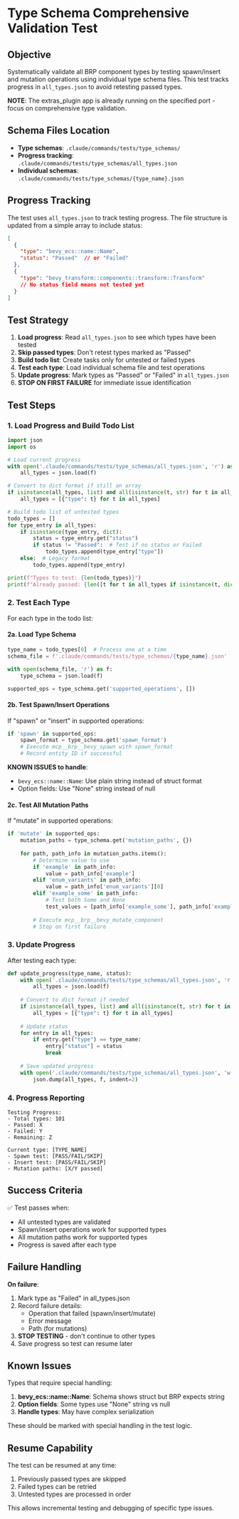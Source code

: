 # Type Schema Comprehensive Validation Test

## Objective
Systematically validate all BRP component types by testing spawn/insert and mutation operations using individual type schema files. This test tracks progress in `all_types.json` to avoid retesting passed types.

**NOTE**: The extras_plugin app is already running on the specified port - focus on comprehensive type validation.

## Schema Files Location
- **Type schemas**: `.claude/commands/tests/type_schemas/`
- **Progress tracking**: `.claude/commands/tests/type_schemas/all_types.json`
- **Individual schemas**: `.claude/commands/tests/type_schemas/{type_name}.json`

## Progress Tracking

The test uses `all_types.json` to track testing progress. The file structure is updated from a simple array to include status:

```json
[
  {
    "type": "bevy_ecs::name::Name",
    "status": "Passed"  // or "Failed"
  },
  {
    "type": "bevy_transform::components::transform::Transform"
    // No status field means not tested yet
  }
]
```

## Test Strategy

1. **Load progress**: Read `all_types.json` to see which types have been tested
2. **Skip passed types**: Don't retest types marked as "Passed"
3. **Build todo list**: Create tasks only for untested or failed types
4. **Test each type**: Load individual schema file and test operations
5. **Update progress**: Mark types as "Passed" or "Failed" in `all_types.json`
6. **STOP ON FIRST FAILURE** for immediate issue identification

## Test Steps

### 1. Load Progress and Build Todo List

```python
import json
import os

# Load current progress
with open('.claude/commands/tests/type_schemas/all_types.json', 'r') as f:
    all_types = json.load(f)

# Convert to dict format if still an array
if isinstance(all_types, list) and all(isinstance(t, str) for t in all_types):
    all_types = [{"type": t} for t in all_types]

# Build todo list of untested types
todo_types = []
for type_entry in all_types:
    if isinstance(type_entry, dict):
        status = type_entry.get("status")
        if status != "Passed":  # Test if no status or Failed
            todo_types.append(type_entry["type"])
    else:  # Legacy format
        todo_types.append(type_entry)

print(f"Types to test: {len(todo_types)}")
print(f"Already passed: {len([t for t in all_types if isinstance(t, dict) and t.get('status') == 'Passed'])}")
```

### 2. Test Each Type

For each type in the todo list:

#### 2a. Load Type Schema
```python
type_name = todo_types[0]  # Process one at a time
schema_file = f'.claude/commands/tests/type_schemas/{type_name}.json'

with open(schema_file, 'r') as f:
    type_schema = json.load(f)

supported_ops = type_schema.get('supported_operations', [])
```

#### 2b. Test Spawn/Insert Operations
If "spawn" or "insert" in supported operations:
```python
if 'spawn' in supported_ops:
    spawn_format = type_schema.get('spawn_format')
    # Execute mcp__brp__bevy_spawn with spawn_format
    # Record entity ID if successful
```

**KNOWN ISSUES to handle**:
- `bevy_ecs::name::Name`: Use plain string instead of struct format
- Option fields: Use "None" string instead of null

#### 2c. Test All Mutation Paths
If "mutate" in supported operations:
```python
if 'mutate' in supported_ops:
    mutation_paths = type_schema.get('mutation_paths', {})
    
    for path, path_info in mutation_paths.items():
        # Determine value to use
        if 'example' in path_info:
            value = path_info['example']
        elif 'enum_variants' in path_info:
            value = path_info['enum_variants'][0]
        elif 'example_some' in path_info:
            # Test both Some and None
            test_values = [path_info['example_some'], path_info['example_none']]
        
        # Execute mcp__brp__bevy_mutate_component
        # Stop on first failure
```

### 3. Update Progress

After testing each type:

```python
def update_progress(type_name, status):
    with open('.claude/commands/tests/type_schemas/all_types.json', 'r') as f:
        all_types = json.load(f)
    
    # Convert to dict format if needed
    if isinstance(all_types, list) and all(isinstance(t, str) for t in all_types):
        all_types = [{"type": t} for t in all_types]
    
    # Update status
    for entry in all_types:
        if entry.get("type") == type_name:
            entry["status"] = status
            break
    
    # Save updated progress
    with open('.claude/commands/tests/type_schemas/all_types.json', 'w') as f:
        json.dump(all_types, f, indent=2)
```

### 4. Progress Reporting

```
Testing Progress:
- Total types: 101
- Passed: X
- Failed: Y  
- Remaining: Z

Current type: [TYPE_NAME]
- Spawn test: [PASS/FAIL/SKIP]
- Insert test: [PASS/FAIL/SKIP]
- Mutation paths: [X/Y passed]
```

## Success Criteria

✅ Test passes when:
- All untested types are validated
- Spawn/insert operations work for supported types
- All mutation paths work for supported types
- Progress is saved after each type

## Failure Handling

**On failure**:
1. Mark type as "Failed" in all_types.json
2. Record failure details:
   - Operation that failed (spawn/insert/mutate)
   - Error message
   - Path (for mutations)
3. **STOP TESTING** - don't continue to other types
4. Save progress so test can resume later

## Known Issues

Types that require special handling:
1. **bevy_ecs::name::Name**: Schema shows struct but BRP expects string
2. **Option fields**: Some types use "None" string vs null
3. **Handle types**: May have complex serialization

These should be marked with special handling in the test logic.

## Resume Capability

The test can be resumed at any time:
1. Previously passed types are skipped
2. Failed types can be retried 
3. Untested types are processed in order

This allows incremental testing and debugging of specific type issues.